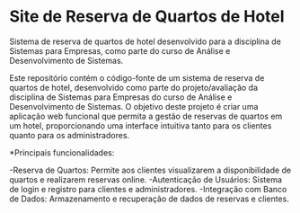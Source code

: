 # Site de Reserva de Quartos de Hotel
Sistema de reserva de quartos de hotel desenvolvido para a disciplina de Sistemas para Empresas, como parte do curso de Análise e Desenvolvimento de Sistemas.

Este repositório contém o código-fonte de um sistema de reserva de quartos de hotel, desenvolvido como parte do projeto/avaliação da disciplina de Sistemas para Empresas do curso de Análise e Desenvolvimento de Sistemas. O objetivo deste projeto é criar uma aplicação web funcional que permita a gestão de reservas de quartos em um hotel, proporcionando uma interface intuitiva tanto para os clientes quanto para os administradores.

*Principais funcionalidades:

-Reserva de Quartos: Permite aos clientes visualizarem a disponibilidade de quartos e realizarem reservas online.
-Autenticação de Usuários: Sistema de login e registro para clientes e administradores.
-Integração com Banco de Dados: Armazenamento e recuperação de dados de reservas e clientes.
